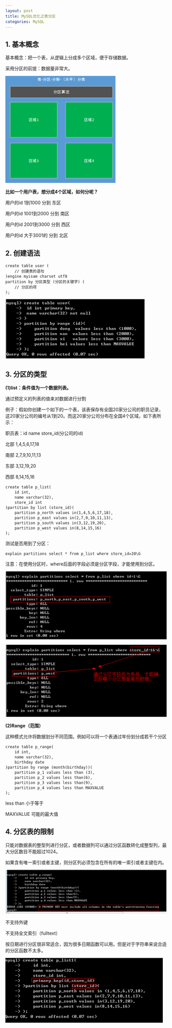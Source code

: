 ```yaml
---
layout: post
title: MySQL优化之表分区
categories: MySQL
---
```


## 1. 基本概念

基本概念：把一个表，从逻辑上分成多个区域，便于存储数据。

采用分区的前提：数据量非常大。

![01.png](/static/images/2017/04/08/01.png)

**比如一个用户表，想分成4个区域，如何分呢？**

用户的id 1到1000 分到 东区

用户的id 1001到2000 分到 南区

用户的id 2001到3000 分到 西区

用户的id 大于3001的 分到 北区

## 2. 创建语法

```
create table user (
    // 创建表的语句
)engine myisam charset utf8
partition by 分区类型 (分区的关键字) (
    // 分区的项
);
```

![02.png](/static/images/2017/04/08/02.png)

## 3. 分区的类型

**(1)list：条件值为一个数据列表。**

通过预定义的列表的值来对数据进行分割

例子：假如你创建一个如下的一个表，该表保存有全国20家分公司的职员记录，这20家分公司的编号从1到20。而这20家分公司分布在全国4个区域，如下表所示：

职员表：id name store_id(分公司的id)

北部 1,4,5,6,17,18

南部 2,7,9,10,11,13

东部 3,12,19,20

西部 8,14,15,16

```
create table p_list( 
    id int, 
    name varchar(32), 
    store_id int 
)partition by list (store_id)( 
    partition p_north values in(1,4,5,6,17,18), 
    partition p_east values in(2,7,9,10,11,13), 
    partition p_south values in(3,12,19,20), 
    partition p_west values in(8,14,15,16) 
);
```

测试是否用到了分区：

```
explain partitions select * from p_list where store_id=20\G
```

注意：在使用分区时，where后面的字段必须是分区字段，才能使用到分区。

![03.png](/static/images/2017/04/08/03.png)

![04.png](/static/images/2017/04/08/04.png)

**(2)Range（范围）**

这种模式允许将数据划分不同范围。例如可以将一个表通过年份划分成若干个分区

```
create table p_range(
    id int,
    name varchar(32),
    birthday date
)partition by range (month(birthday))(
    partition p_1 values less than (3),
    partition p_2 values less than(6),
    partition p_3 values less than(9),
    partition p_4 values less than MAXVALUE
);
```

less than 小于等于

MAXVALUE 可能的最大值

## 4. 分区表的限制

只能对数据表的整型列进行分区，或者数据列可以通过分区函数转化成整型列，最大分区数目不能超过1024。

如果含有唯一索引或者主键，则分区列必须包含在所有的唯一索引或者主键在内。

![05.png](/static/images/2017/04/08/05.png)

不支持外键

不支持全文索引（fulltext）

按日期进行分区很非常适合，因为很多日期函数可以用。但是对于字符串来说合适的分区函数不太多。

![06.png](/static/images/2017/04/08/06.png)